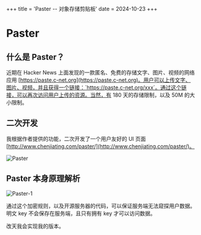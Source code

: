 +++
title = 'Paster -- 对象存储剪贴板'
date = 2024-10-23
+++
# Paster

## 什么是 Paster？

近期在 Hacker News 上面发现的一款匿名、免费的存储文字、图片、视频的网络应用 [https://paste.c-net.org](https://paste.c-net.org)。用户可以上传文字、图片、视频，并且获得一个链接：`https://paste.c-net.org/xxx`。通过这个链接，可以再次访问用户上传的资源。当然，有 180 天的存储限制，以及 50M 的大小限制。

## 二次开发

我根据作者提供的功能，二次开发了一个用户友好的 UI 页面 [http://www.chenjiating.com/paster/](http://www.chenjiating.com/paster/)。

![Paster](https://blog-1307107697.cos.ap-shanghai.myqcloud.com/Paster.jpeg)

## Paster 本身原理解析

![Paster-1](https://blog-1307107697.cos.ap-shanghai.myqcloud.com/Paster-1.png)

通过这个加密规则，以及开源服务器的代码，可以保证服务端无法窥探用户数据。明文 key 不会保存在服务端，且只有拥有 key 才可以访问数据。

改天我会实现我的版本。